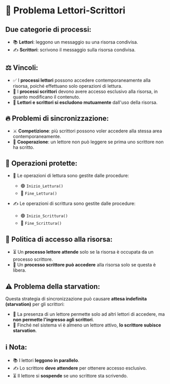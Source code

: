 # 📖 Problema Lettori-Scrittori

## Due categorie di processi:

- 📚 **Lettori**: leggono un messaggio su una risorsa condivisa.
- ✍️ **Scrittori**: scrivono il messaggio sulla risorsa condivisa.

## ⚖️ Vincoli:

- ✅ I **processi lettori** possono accedere contemporaneamente alla risorsa, poiché effettuano solo operazioni di lettura.
- 🚫 I **processi scrittori** devono avere accesso esclusivo alla risorsa, in quanto modificano il contenuto.
- 🔄 **Lettori e scrittori si escludono mutuamente** dall'uso della risorsa.

## 🔥 Problemi di sincronizzazione:

- ⚔️ **Competizione**: più scrittori possono voler accedere alla stessa area contemporaneamente.
- 🤝 **Cooperazione**: un lettore non può leggere se prima uno scrittore non ha scritto.

## 🔐 Operazioni protette:

- 📖 Le operazioni di lettura sono gestite dalle procedure:
  - 🟢 `Inizio_Lettura()`
  - 🔴 `Fine_Lettura()`

- ✍️ Le operazioni di scrittura sono gestite dalle procedure:
  - 🟢 `Inizio_Scrittura()`
  - 🔴 `Fine_Scrittura()`

## 🚦 Politica di accesso alla risorsa:

- ⏳ Un **processo lettore attende** solo se la risorsa è occupata da un processo scrittore.
- 🚪 Un **processo scrittore può accedere** alla risorsa solo se questa è libera.

## ⚠️ Problema della starvation:

Questa strategia di sincronizzazione può causare **attesa indefinita (starvation)** per gli scrittori:

- 📌 La presenza di un lettore permette solo ad altri lettori di accedere, ma **non permette l'ingresso agli scrittori**.
- 🚫 Finché nel sistema vi è almeno un lettore attivo, **lo scrittore subisce starvation**.

## ℹ️ Nota:

- 📚 I lettori **leggono in parallelo**.
- ✍️ Lo scrittore **deve attendere** per ottenere accesso esclusivo.
- ⏳ Il lettore si **sospende** se uno scrittore sta scrivendo.


